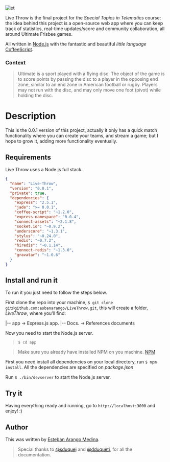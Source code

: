  ![et](https://github.com/esbanarango/LiveThrow/blob/master/Docs./lg.png?raw=true)

Live Throw is the final project for the _Special Topics in Telematics_ course; the idea behind this project is a open-source web app where you can keep track of statistics, real-time updates/score and community collaboration, all around Ultimate Frisbee games.

All written in [Node.js](http://nodejs.org/) with the fantastic and beautiful _little language_ [CoffeeScript](http://coffeescript.org/).

### Context

>Ultimate is a sport played with a flying disc. The object of the game is to score points by passing the disc to a player in the opposing end zone, similar to an end zone in American football or rugby. Players may not run with the disc, and may only move one foot (pivot) while holding the disc.

# Description

This is the 0.0.1 version of this project, actually it only has a quick match functionality where you can create your teams, and stream a game; but I hope to grow it, adding more functionality eventually.

##  Requirements
Live Throw uses a Node.js full stack.

```json
{
  "name": "Live-Throw",
  "version": "0.0.1",
  "private": true,
  "dependencies": {
    "express": "2.5.1",
    "jade": ">= 0.0.1",
    "coffee-script": "~1.2.0",
    "express-namespace": "0.0.4",
    "connect-assets": "~2.1.8",
    "socket.io": "~0.9.2",
    "underscore": "~1.3.1",
    "stylus": "~0.24.0",
    "redis": "~0.7.2",
    "hiredis": "~0.1.14",
    "connect-redis": "~1.3.0",
    "gravatar": "~1.0.6"
  }
}
```

## Install and run it

To run it you just need to follow the steps below.

First clone the repo into your machine, `$ git clone git@github.com:esbanarango/LiveThrow.git`, this will create a folder, _LiveThrow_, where you'll find:

  |-- app       -> Express.js app.
  |-- Docs.     -> References documents

Now you need to start the Node.js server.

>`$ cd app` 

>Make sure you already have installed NPM on you machine. [NPM](http://npmjs.org/)

First you need install all dependencies on your local directory, run `$ npm install`. All the dependencies are specified on _package.json_

Run `$ ./bin/devserver` to start the Node.js server.

## Try it

Having everything ready and running, go to `http://localhost:3000` and enjoy! :)

## Author
This was written by [Esteban Arango Medina](http://twitter.com/esbanarango).
>Special thanks to [@sduquej](https://twitter.com/sduquej) and [@dduqueti](https://twitter.com/dduqueti), for all the documentation.